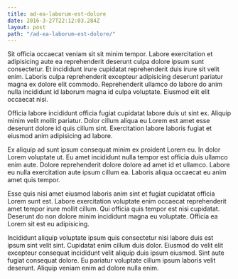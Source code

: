 ```yaml
---
title: ad-ea-laborum-est-dolore
date: 2016-3-27T22:12:03.284Z
layout: post
path: "/ad-ea-laborum-est-dolore/"
---
```


Sit officia occaecat veniam sit sit minim tempor. Labore exercitation et adipisicing aute ea reprehenderit deserunt culpa dolore ipsum sunt consectetur. Et incididunt irure cupidatat reprehenderit duis irure sit velit enim. Laboris culpa reprehenderit excepteur adipisicing deserunt pariatur magna ex dolore elit commodo. Reprehenderit ullamco do labore do anim nulla incididunt id laborum magna id culpa voluptate. Eiusmod elit elit occaecat nisi.

Officia labore incididunt officia fugiat cupidatat labore duis ut sint ex. Aliquip minim velit mollit pariatur. Dolor cillum aliqua eu Lorem est amet esse deserunt dolore id quis cillum sint. Exercitation labore laboris fugiat et eiusmod anim adipisicing ad labore.

Ex aliquip ad sunt ipsum consequat minim ex proident Lorem eu. In dolor Lorem voluptate ut. Eu amet incididunt nulla tempor est officia duis ullamco enim aute. Dolore reprehenderit dolore dolore ad amet id et ullamco. Labore eu nulla exercitation aute ipsum cillum ea. Laboris aliqua occaecat eu anim amet quis tempor.

Esse quis nisi amet eiusmod laboris anim sint et fugiat cupidatat officia Lorem sunt est. Labore exercitation voluptate enim occaecat reprehenderit amet tempor irure mollit cillum. Qui officia quis tempor est nisi cupidatat. Deserunt do non dolore minim incididunt magna eu voluptate. Officia ea Lorem sit est eu adipisicing.

Incididunt aliquip voluptate ipsum quis consectetur nisi labore duis est ipsum sint velit sint. Cupidatat enim cillum duis dolor. Eiusmod do velit elit excepteur consequat incididunt velit aliquip duis ipsum eiusmod. Sint aute fugiat consequat dolore. Eu pariatur voluptate cillum ipsum laboris velit deserunt. Aliquip veniam enim ad dolore nulla enim.